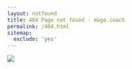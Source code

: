 ```yaml
---
layout: notfound
title: 404 Page not found - mage.coach
permalink: /404.html
sitemap:
  exclude: 'yes'
---
```

<div class="data"><a href="https://mage.coach/"><img src="{{site.static-url}}/img/404c.png" class="cent"></a></div>
